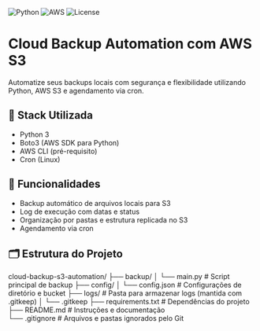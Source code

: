 ![Python](https://img.shields.io/badge/Python-3.10+-blue?logo=python)
![AWS](https://img.shields.io/badge/AWS-S3-orange?logo=amazon-aws)
![License](https://img.shields.io/badge/License-MIT-green)
# Cloud Backup Automation com AWS S3

Automatize seus backups locais com segurança e flexibilidade utilizando Python, AWS S3 e agendamento via cron.

## 🔧 Stack Utilizada

- Python 3
- Boto3 (AWS SDK para Python)
- AWS CLI (pré-requisito)
- Cron (Linux)

## 🚀 Funcionalidades

- Backup automático de arquivos locais para S3
- Log de execução com datas e status
- Organização por pastas e estrutura replicada no S3
- Agendamento via cron

## 🗂️ Estrutura do Projeto

cloud-backup-s3-automation/
├── backup/
│   └── main.py            # Script principal de backup
├── config/
│   └── config.json        # Configurações de diretório e bucket
├── logs/                  # Pasta para armazenar logs (mantida com .gitkeep)
│   └── .gitkeep
├── requirements.txt       # Dependências do projeto
├── README.md              # Instruções e documentação             
└── .gitignore             # Arquivos e pastas ignorados pelo Git

